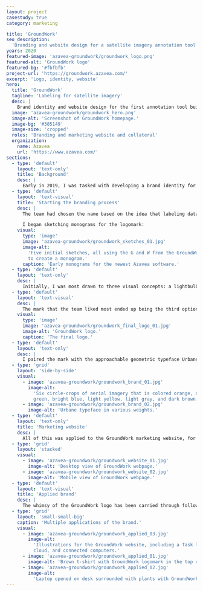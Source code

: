 ```yaml
---
layout: project
casestudy: true
category: marketing

title: 'GroundWork'
seo_description:
  'Branding and website design for a satellite imagery annotation tool.'
years: 2020
featured-image: 'azavea-groundwork/groundwork_logo.png'
featured-alt: 'GroundWork logo'
featured-bg: '#fbfbfb'
project-url: 'https://groundwork.azavea.com/'
excerpt: 'Logo, identity, website'
hero:
  title: 'GroundWork'
  tagline: 'Labeling for satellite imagery'
  desc: |
    Brand identity and website design for the first annotation tool built specifically with satellite imagery in mind. 
  image: 'azavea-groundwork/groundwork_hero.png'
  image-alt: 'Screenshot of GroundWork homepage.'
  image-bg: '#385149'
  image-size: 'cropped'
  roles: 'Branding and marketing website and collateral'
  organization:
    name: Azavea
    url: 'https://www.azavea.com/'
sections:
  - type: 'default'
    layout: 'text-only'
    title: 'Background'
    desc: |
      Early in 2019, I was tasked with developing a brand identity for Azavea’s newest innovation: a SaaS product for labeling imagery – specifically satellite imagery. There are many excellent labeling tools, but there none developed with geospatial data as the star, and that’s where GroundWork came in. The free SaaS product enables labeling teams to easily and efficiently label large amounts of images to prep for machine learning projects.
  - type: 'default'
    layout: 'text-visual'
    title: 'Starting the branding process'
    desc: |
      The team had chosen the name based on the idea that labeling data sets the “groundwork” for every machine learning project. With this concept in mind, I began exploring potential images that could highlight GroundWork’s important role. 

      I began sketching monograms for the logomark:
    visual:
      type: 'image'
      image: 'azavea-groundwork/groundwork_sketches_01.jpg'
      image-alt:
        'Five initial sketches, all using the G and W from the GroundWork name
        to create a monogram.'
      caption: 'Early monograms for the newest Azavea software.'
  - type: 'default'
    layout: 'text-only'
    desc: |
      Initially, I was most drawn to three visual concepts: a lightbulb, map marker, and hot air balloon. Each pointed out a key differentiator for GroundWork. The first referenced the fact that ground is the reference point in an electrical current through which voltages are measured, which related to how GroundWork helps organizations establish “ground truth” in machine learning projects. The second was more simple, simply referencing that GroundWork is made for labeling map data, as that presents unique challenges to practicioners.
  - type: 'default'
    layout: 'text-visual'
    desc: |
      The mark that the team liked most ended up being the third option, which may be the most abstract and playful concept of the three: a hot air balloon. This was meant to represent the perspective that accurate labeling will offer a machine learning project by highlighting the high vantage point from which satellite imagery is taken.
    visual:
      type: 'image'
      image: 'azavea-groundwork/groundwork_final_logo_01.jpg'
      image-alt: 'GroundWork logo.'
      caption: 'The final logo.'
  - type: 'default'
    layout: 'text-only'
    desc: |
      I paired the mark with the approachable geometric typeface Urbane and developed a color scheme for UI and collateral applications.
  - type: 'grid'
    layout: 'side-by-side'
    visual:
      - image: 'azavea-groundwork/groundwork_brand_01.jpg'
        image-alt:
          'Six circle-crops of aerial imagery that is colored orange, deep
          green, bright blue, light yellow, light gray, and dark brown.'
      - image: 'azavea-groundwork/groundwork_brand_02.jpg'
        image-alt: 'Urbane typeface in various weights.'
  - type: 'default'
    layout: 'text-only'
    title: 'Marketing website'
    desc: |
      All of this was applied to the GroundWork marketing website, for which I completed the initial wireframes and design. My fantastic colleague, [Matt Williams](https://mattwilliams.design/) developed the website and added additional illustrations.
  - type: 'grid'
    layout: 'stacked'
    visual:
      - image: 'azavea-groundwork/groundwork_website_01.jpg'
        image-alt: 'Desktop view of GroundWork webpage.'
      - image: 'azavea-groundwork/groundwork_website_02.jpg'
        image-alt: 'Mobile view of GroundWork webpage.'
  - type: 'default'
    layout: 'text-visual'
    title: 'Applied brand'
    desc: |
      The whimsy of the GroundWork logo has been carried through follow-up design work, such as supporting illustrations, apparel for employees, and stickers.
  - type: 'grid'
    layout: 'small-small-big'
    caption: 'Multiple applications of the brand.'
    visual:
      - image: 'azavea-groundwork/groundwork_applied_03.jpg'
        image-alt:
          'Illustrations for the GroundWork website, including a Task list, map,
          cloud, and connected computers.'
      - image: 'azavea-groundwork/groundwork_applied_01.jpg'
        image-alt: 'Brown t-shirt with GroundWork logomark in the top right.'
      - image: 'azavea-groundwork/groundwork_applied_02.jpg'
        image-alt:
          'Laptop opened on desk surrounded with plants with GroundWork sticker.'
---
```

